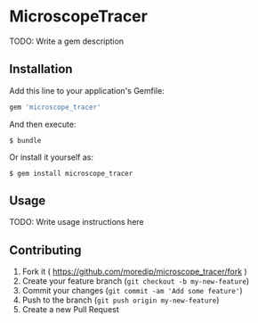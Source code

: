 # MicroscopeTracer

TODO: Write a gem description

## Installation

Add this line to your application's Gemfile:

```ruby
gem 'microscope_tracer'
```

And then execute:

    $ bundle

Or install it yourself as:

    $ gem install microscope_tracer

## Usage

TODO: Write usage instructions here

## Contributing

1. Fork it ( https://github.com/moredip/microscope_tracer/fork )
2. Create your feature branch (`git checkout -b my-new-feature`)
3. Commit your changes (`git commit -am 'Add some feature'`)
4. Push to the branch (`git push origin my-new-feature`)
5. Create a new Pull Request
